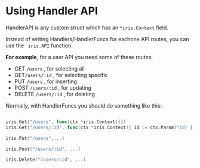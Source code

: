 # Using Handler API
HandlerAPI is any custom struct which has an `*iris.Context` field.

Instead of writing Handlers/HandlerFuncs for eachone API routes, you can use the ` iris.API` function.

**For example**, for a user API you need some of these routes:

- GET `/users` , for selecting all
- GET`/users/:id` , for selecting specific
- PUT `/users` , for inserting
- POST `/users/:id` , for updating
- DELETE `/users/:id` , for deleting

Normally, with HandlerFuncs you should do something like this:

```go

iris.Get("/users", func(ctx *iris.Context){})
iris.Get("/users/:id", func(ctx *iris.Context){ id := ctx.Param("id) })

iris.Put("/users",...)

iris.Post("/users/:id", ...)

iris.Delete("/users/:id", ...)
```




